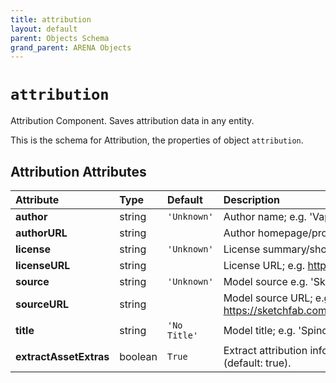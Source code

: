 ```yaml
---
title: attribution
layout: default
parent: Objects Schema
grand_parent: ARENA Objects
---
```


<!--CAUTION: This file is autogenerated from https://github.com/arenaxr/arena-schemas. Changes made here may be overwritten.-->


`attribution`
=============


Attribution Component. Saves attribution data in any entity.

This is the schema for Attribution, the properties of object `attribution`.

Attribution Attributes
-----------------------

|Attribute|Type|Default|Description|Required|
| :--- | :--- | :--- | :--- | :--- |
|**author**|string|```'Unknown'```|Author name; e.g. 'Vaptor-Studio'.|No|
|**authorURL**|string||Author homepage/profile; e.g. https://sketchfab.com/VapTor.|No|
|**license**|string|```'Unknown'```|License summary/short name; e.g. 'CC-BY-4.0'.|No|
|**licenseURL**|string||License URL; e.g. http://creativecommons.org/licenses/by/4.0/.|No|
|**source**|string|```'Unknown'```|Model source e.g. 'Sketchfab'.|No|
|**sourceURL**|string||Model source URL; e.g. https://sketchfab.com/models/2135501583704537907645bf723685e7.|No|
|**title**|string|```'No Title'```|Model title; e.g. 'Spinosaurus'.|No|
|**extractAssetExtras**|boolean|```True```|Extract attribution info from asset extras; will override attribution info given (default: true).|No|
